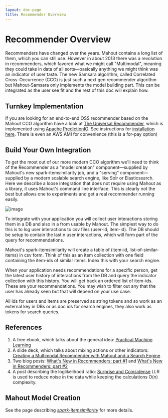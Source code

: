 ```yaml
---
layout: doc-page
title: Recommender Overview
---
```



# Recommender Overview

Recommenders have changed over the years. Mahout contains a long list of them, which you can still use. However in about 2013 there was a revolution in recommenders, which favored what we might call "Multimodal", meaning they could take in data of all sorts&mdash;basically anything we might think was an indicator of user taste. The new Samsara algorithm, called Correlated Cross-Occurrence (CCO) is just such a next gen recommender algorithm but Mahout-Samsara only implements the model building part. This can be integrated as the user see fit and the rest of this doc will explain how.

## Turnkey Implementation

If you are looking for an end-to-end OSS recommender based on the Mahout CCO algorithm have a look at [The Universal Recommender](https://github.com/actionml/universal-recommender), which is implemented using [Apache PredictionIO](http://predictionio.apache.org/). See instructions for [installation here](http://actionml.com/docs/pio_by_actionml). There is even an AWS AMI for convenience (this is a for-pay option)

## Build Your Own Integration

To get the most out of our more modern CCO algorithm we'll need to think of the Recommender as a "model creation" component&mdash;supplied by Mahout's new spark-itemsimilarity job, and a "serving" component&mdash;supplied by a modern scalable search engine, like Solr or Elasticsearch. Here we describe a loose integration that does not require using Mahout as a library, it uses Mahout's command line interface. This is clearly not the best but allows one to experiments and get a real recommender running easily.

![image](http://i.imgur.com/fliHMBo.png)

To integrate with your application you will collect user interactions storing them in a DB and also in a from usable by Mahout. The simplest way to do this is to log user interactions to csv files (user-id, item-id). The DB should be setup to contain the last n user interactions, which will form part of the query for recommendations.

Mahout's spark-itemsimilarity will create a table of (item-id, list-of-similar-items) in csv form. Think of this as an item collection with one field containing the item-ids of similar items. Index this with your search engine.

When your application needs recommendations for a specific person, get the latest user history of interactions from the DB and query the indicator collection with this history. You will get back an ordered list of item-ids. These are your recommendations. You may wish to filter out any that the user has already seen but that will depend on your use case.

All ids for users and items are preserved as string tokens and so work as an external key in DBs or as doc ids for search engines, they also work as tokens for search queries.

## References

1. A free ebook, which talks about the general idea: [Practical Machine Learning](https://www.mapr.com/practical-machine-learning)
2. A slide deck, which talks about mixing actions or other indicators: [Creating a Multimodal Recommender with Mahout and a Search Engine](http://occamsmachete.com/ml/2014/10/07/creating-a-unified-recommender-with-mahout-and-a-search-engine/)
3. Two blog posts: [What's New in Recommenders: part #1](http://occamsmachete.com/ml/2014/08/11/mahout-on-spark-whats-new-in-recommenders/)
and  [What's New in Recommenders: part #2](http://occamsmachete.com/ml/2014/09/09/mahout-on-spark-whats-new-in-recommenders-part-2/)
3. A post describing the loglikelihood ratio:  [Surprise and Coinsidense](http://tdunning.blogspot.com/2008/03/surprise-and-coincidence.html)  LLR is used to reduce noise in the data while keeping the calculations O(n) complexity.

## Mahout Model Creation

See the page describing [*spark-itemsimilarity*](http://mahout.apache.org/users/recommender/intro-cooccurrence-spark.html) for more details.

